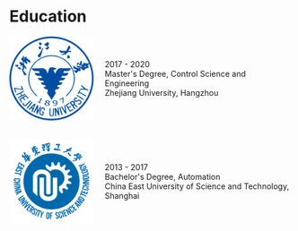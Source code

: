 # Education

<div style="display: flex; align-items: center;">
  <img src="images/zju.svg" alt="Image" style="width: 150px; margin-right: 20px;"/>
  <p>
    2017 - 2020 <br> Master's Degree, Control Science and Engineering <br> Zhejiang University, Hangzhou
  </p>
</div>

<br>
<br>

<div style="display: flex; align-items: center;">
  <img src="images/ecust.svg" alt="Image" style="width: 150px; margin-right: 20px;"/>
  <p>
    2013 - 2017 <br> Bachelor's Degree, Automation <br> China East University of Science and Technology, Shanghai
  </p>
</div>
